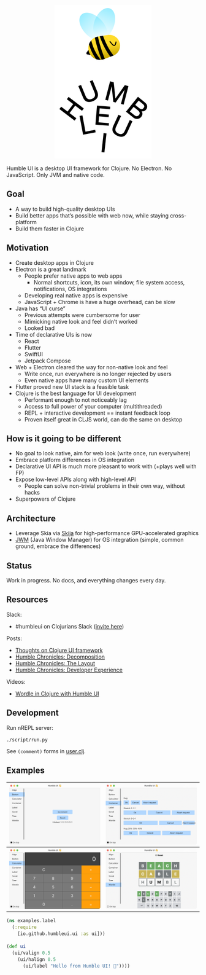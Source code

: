 <p align="center">
  <img src="./extras/logo.png" height="400">
</p>

Humble UI is a desktop UI framework for Clojure. No Electron. No JavaScript. Only JVM and native code.

## Goal

- A way to build high-quality desktop UIs
- Build better apps that’s possible with web now, while staying cross-platform
- Build them faster in Clojure

## Motivation

- Create desktop apps in Clojure
- Electron is a great landmark
    - People prefer native apps to web apps
        - Normal shortcuts, icon, its own window, file system access, notifications, OS integrations
    - Developing real native apps is expensive
    - JavaScript + Chrome is have a huge overhead, can be slow
- Java has “UI curse”
    - Previous attempts were cumbersome for user
    - Mimicking native look and feel didn’t worked
    - Looked bad
- Time of declarative UIs is now
    - React
    - Flutter
    - SwiftUI
    - Jetpack Compose
- Web + Electron cleared the way for non-native look and feel
    - Write once, run everywhere is no longer rejected by users
    - Even native apps have many custom UI elements
- Flutter proved new UI stack is a feasible task
- Clojure is the best language for UI development
    - Performant enough to not noticeably lag
    - Access to full power of your computer (multithreaded)
    - REPL + interactive development == instant feedback loop
    - Proven itself great in CLJS world, can do the same on desktop

## How is it going to be different

- No goal to look native, aim for web look (write once, run everywhere)
- Embrace platform differences in OS integration
- Declarative UI API is much more pleasant to work with (+plays well with FP)
- Expose low-level APIs along with high-level API
    - People can solve non-trivial problems in their own way, without hacks
- Superpowers of Clojure

## Architecture

- Leverage Skia via [Skija](https://github.com/HumbleUI/Skija) for high-performance GPU-accelerated graphics
- [JWM](https://github.com/HumbleUI/JWM) (Java Window Manager) for OS integration (simple, common ground, embrace the differences)

## Status

Work in progress. No docs, and everything changes every day.

## Resources

Slack:

- #humbleui on Clojurians Slack ([invite here](http://clojurians.net/))

Posts:

- [Thoughts on Clojure UI framework](https://tonsky.me/blog/clojure-ui/)
- [Humble Chronicles: Decomposition](https://tonsky.me/blog/humble-decomposition/)
- [Humble Chronicles: The Layout](https://tonsky.me/blog/humble-layout/)
- [Humble Chronicles: Developer Experience](https://tonsky.me/blog/humble-dx/)

Videos:

- [Wordle in Clojure with Humble UI](https://www.youtube.com/watch?v=qSswvHrVnvo)

## Development

Run nREPL server:

```
./script/run.py
```

See `(comment)` forms in [user.clj](https://github.com/HumbleUI/HumbleUI/tree/main/dev/user.clj).

## Examples

|![](extras/screenshot_button.png)|![](extras/screenshot_container.png)|
|---|---|
|![](extras/screenshot_calculator.png)|![](extras/screenshot_wordle.png)|

```clj
(ns examples.label
  (:require
    [io.github.humbleui.ui :as ui]))

(def ui
  (ui/valign 0.5
    (ui/halign 0.5
      (ui/label "Hello from Humble UI! 👋"))))
```
